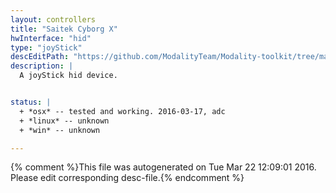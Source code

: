```yaml
---
layout: controllers
title: "Saitek Cyborg X"
hwInterface: "hid"
type: "joyStick"
descEditPath: "https://github.com/ModalityTeam/Modality-toolkit/tree/master/Modality/MKtlDescriptions//saitek-cyborg-x.desc.scd"
description: |
  A joyStick hid device.


status: |
  + *osx* -- tested and working. 2016-03-17, adc
  + *linux* -- unknown
  + *win* -- unknown

---
```

{% comment %}This file was autogenerated on Tue Mar 22 12:09:01 2016. Please edit corresponding desc-file.{% endcomment %}